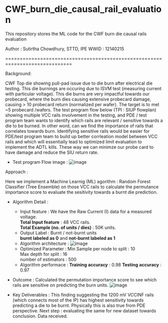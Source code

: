 # CWF_burn_die_causal_rail_evaluation
This repository stores the ML code for the CWF burn die causal rails evaluation

Author : Sutirtha Chowdhury, STTD, IPE WWID : 12140215

=============================================================================


Background:

CWF Top die showing pull-pad issue due to die burn after electrical die testing. This die burnings are occuring due to ISVM test (measuring current with particular voltage). This die burns are very impactful towards our probecard, where the burn dies causing extensive probecard damage, causing > 10 probecard return (normalized per wafer). The target is to met ~5 probecard /wafers. The test program flow below (TPI : SIUP flowplan) showing multiple VCC rails involvement in the testing, and PDE / test program team wants to identify which rails are relevant / sensitive towards a die to be burned. In other word, can we find the importance of rails that correlates towards burn. Identifying sensitive rails would be easier for PDE/test program team to build up better corrleation model between VCC rails and which will essentially lead to optimized limit evaluation to implement the ADTL kills. These way we can minimze our probe card to have damage and reduce the SIU return rate.  

- Test program Flow image :
![image](https://github.com/user-attachments/assets/b3cc109a-6f1e-41cd-a9c0-ba16377fbb3c)


Approach :

Here we implement a Machine Learnig (ML) agorithm : Random Forest Classifier (Tree Ensemble) on those VCC rails to calculate the permutance importance score to evaluate the sesitivity towards a burnt die prediction. 

- Algorithm Detail :
  - Input feature :
    We have the Raw Current (I) data for a measured voltage.<br>
    **Total Input feature** : 48 VCC rails. <br>
    **Total Example (no. of units / dies)** : 50K units.
  - Output Label :
    Burnt / not-burnt units <br>
    **burnt labeled as 0** and **not-burnt labeled as 1**
  - Algorithm architecture :
    ![image](https://github.com/user-attachments/assets/299b5bec-6d66-49f2-a5f6-33f3548e43ed)<br>
  - Optimized Parameter :
    Min Sample per node to split : 10 <br>
    Max depth for split : 16 <br>
    number of estimators : 500 <br>
  - Algorithm performace : 
    **Training accuracy** : 0.98
    **Testing accuracy** : 0.97

- Outcome : 
  Calculated the permutation importance score to see which rails are sensitive on predicting the burn units. 
  ![image](https://github.com/user-attachments/assets/bb23f23c-47d6-46bd-8ff7-dfba67a0b5e7) <br>
  

- Key Deliverables :
  This finding suggesting the 1200 mV VCCINF rails (which connects most of the IP) has highest sensitivity towards predicting a die to be burnt. Physically this is also true from PDE perspective.
  Next step : evaluating the same for new dataset towards conclusion.
  Data received.
